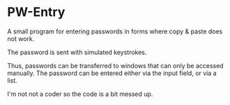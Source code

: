 # PW-Entry
A small program for entering passwords in forms where copy & paste does not work.

The password is sent with simulated keystrokes.

Thus, passwords can be transferred to windows that can only be accessed manually.
The password can be entered either via the input field, or via a list.

I'm not not a coder so the code is a bit messed up.
